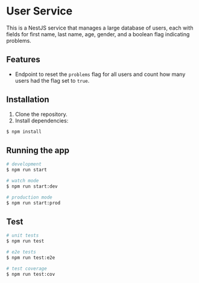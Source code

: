 # User Service

This is a NestJS service that manages a large database of users, each with fields for first name, last name, age, gender, and a boolean flag indicating problems.

## Features

- Endpoint to reset the `problems` flag for all users and count how many users had the flag set to `true`.

## Installation

1. Clone the repository.
2. Install dependencies:

```bash
$ npm install
```

## Running the app

```bash
# development
$ npm run start

# watch mode
$ npm run start:dev

# production mode
$ npm run start:prod
```

## Test

```bash
# unit tests
$ npm run test

# e2e tests
$ npm run test:e2e

# test coverage
$ npm run test:cov
```
